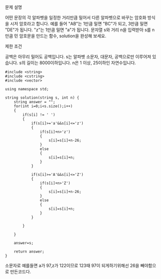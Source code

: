 문제 설명

어떤 문장의 각 알파벳을 일정한 거리만큼 밀어서 다른 알파벳으로 바꾸는 암호화 방식을 시저 암호라고 합니다. 예를 들어 "AB"는 1만큼 밀면 "BC"가 되고, 3만큼 밀면 "DE"가 됩니다. "z"는 1만큼 밀면 "a"가 됩니다. 문자열 s와 거리 n을 입력받아 s를 n만큼 민 암호문을 만드는 함수, solution을 완성해 보세요.

제한 조건

공백은 아무리 밀어도 공백입니다.
s는 알파벳 소문자, 대문자, 공백으로만 이루어져 있습니다.
s의 길이는 8000이하입니다.
n은 1 이상, 25이하인 자연수입니다.

```
#include <string>
#include <cstring>
#include <vector>

using namespace std;

string solution(string s, int n) {
    string answer = "";
    for(int i=0;i<s.size();i++)
    {
        if(s[i] != ' ')
        {
            if(s[i]>='a'&&s[i]<='z')   
            {
                if(s[i]+n>'z')
                {
                    s[i]=s[i]+n-26;
                }
                else
                {
                    s[i]=s[i]+n;
                }
            }
            
            if(s[i]>='A'&&s[i]<='Z')   
            {
                if(s[i]+n>'Z')
                {
                    s[i]=s[i]+n-26;   
                }
                else
                {
                    s[i]=s[i]+n;
                }
            }
            
        }
        
    }
   
    answer=s;
    
    return answer;
}
```

소문자로 예를들면 a가 97,z가 122이므로 123때 97이 되게하기위해선 26을 빼야함으로 만든코드다.